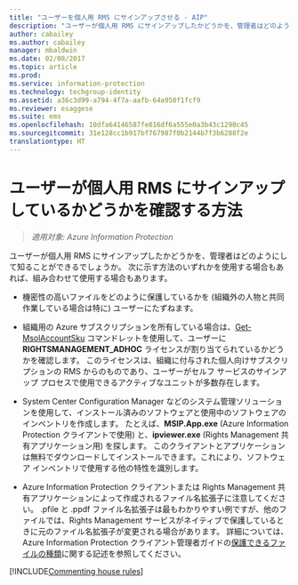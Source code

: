 ```yaml
---
title: "ユーザーを個人用 RMS にサインアップさせる - AIP"
description: "ユーザーが個人用 RMS にサインアップしたかどうかを、管理者はどのようにして知ることができるでしょうか。 この記事で説明している方法、または方法の組み合わせを使用できます。"
author: cabailey
ms.author: cabailey
manager: mbaldwin
ms.date: 02/08/2017
ms.topic: article
ms.prod: 
ms.service: information-protection
ms.technology: techgroup-identity
ms.assetid: a36c3d99-a794-4f7a-aafb-64a950f1fcf9
ms.reviewer: esaggese
ms.suite: ems
ms.openlocfilehash: 10dfa64146587fe816df6a555e0a3b43c1290c45
ms.sourcegitcommit: 31e128cc1b917bf767987f0b2144b7f3b6288f2e
translationtype: HT
---
```

# <a name="how-to-find-out-if-your-users-have-signed-up-for-rms-for-individuals"></a>ユーザーが個人用 RMS にサインアップしているかどうかを確認する方法

>*適用対象: Azure Information Protection*

ユーザーが個人用 RMS にサインアップしたかどうかを、管理者はどのようにして知ることができるでしょうか。 次に示す方法のいずれかを使用する場合もあれば、組み合わせて使用する場合もあります。

-   機密性の高いファイルをどのように保護しているかを (組織外の人物と共同作業している場合は特に) ユーザーにたずねます。

-   組織用の Azure サブスクリプションを所有している場合は、[Get-MsolAccountSku](https://msdn.microsoft.com/library/azure/dn194118.aspx) コマンドレットを使用して、ユーザーに **RIGHTSMANAGEMENT_ADHOC** ライセンスが割り当てられているかどうかを確認します。 このライセンスは、組織に付与された個人向けサブスクリプションの RMS からのものであり、ユーザーがセルフ サービスのサインアップ プロセスで使用できるアクティブなユニットが多数存在します。

-   System Center Configuration Manager などのシステム管理ソリューションを使用して、インストール済みのソフトウェアと使用中のソフトウェアのインベントリを作成します。 たとえば、**MSIP.App.exe** (Azure Information Protection クライアントで使用) と、**ipviewer.exe** (Rights Management 共有アプリケーション用) を探します。 このクライアントとアプリケーションは無料でダウンロードしてインストールできます。これにより、ソフトウェア インベントリで使用する他の特性を識別します。

-   Azure Information Protection クライアントまたは Rights Management 共有アプリケーションによって作成されるファイル名拡張子に注意してください。 .pfile と .ppdf ファイル名拡張子は最もわかりやすい例ですが、他のファイルでは、Rights Management サービスがネイティブで保護しているときに元のファイル名拡張子が変更される場合があります。 詳細については、Azure Information Protection クライアント管理者ガイドの[保護できるファイルの種類](../rms-client/client-admin-guide-file-types.md#file-types-supported-for-protection)に関する記述を参照してください。

[!INCLUDE[Commenting house rules](../includes/houserules.md)]